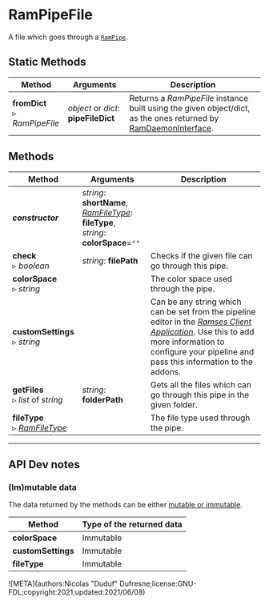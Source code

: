 # RamPipeFile

A file which goes through a [`RamPipe`](ram_pipe.md).

## Static Methods

| Method | Arguments | Description |
| --- | --- | --- |
| **fromDict**<br />▹ *RamPipeFile* | *object* or *dict*: **pipeFileDict** | Returns a *RamPipeFile* instance built using the given object/dict, as the ones returned by [RamDaemonInterface](ram_daemon_interface.md). |

## Methods

| Method | Arguments | Description |
| --- | --- | --- |
| ***constructor*** | *string*: **shortName**,<br />*[RamFileType](ram_filetype.md)*: **fileType**,<br/>*string*: **colorSpace**=`""` | |
| **check**<br />▹ *boolean* | *string*: **filePath** | Checks if the given file can go through this pipe. |
| **colorSpace**<br />▹ *string* | | The color space used through the pipe. |
| **customSettings**<br />▹ *string* | | Can be any string which can be set from the pipeline editor in the [*Ramses Client Application*](../../components/client/index.md). Use this to add more information to configure your pipeline and pass this information to the addons. |
| **getFiles**<br />▹ *list* of *string* | *string*: **folderPath** | Gets all the files which can go through this pipe in the given folder. |
| **fileType**<br />▹ *[RamFileType](ram_filetype.md)* | | The file type used through the pipe. |

____

## API Dev notes

### (Im)mutable data

The data returned by the methods can be either [mutable or immutable](implementation.md#accessing-the-data).

| Method | Type of the returned data |
| --- | --- |
| **colorSpace** | <i class="fa fa-lock"></i> Immutable |
| **customSettings** | <i class="fa fa-lock"></i> Immutable |
| **fileType** | <i class="fa fa-lock"></i> Immutable |

![META](authors:Nicolas "Duduf" Dufresne;license:GNU-FDL;copyright:2021;updated:2021/06/08)